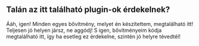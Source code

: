 ## Talán az itt található plugin-ok érdekelnek?
Ááh, igen! Minden egyes bővítmény, melyet én készítettem, megtalálható itt!
Teljesen jó helyen jársz, ne aggódj! S igen, bővítményeim kódja megtalálható itt, így ha esetleg ez érdekelne, 
szintén jó helyre tévedtél!
